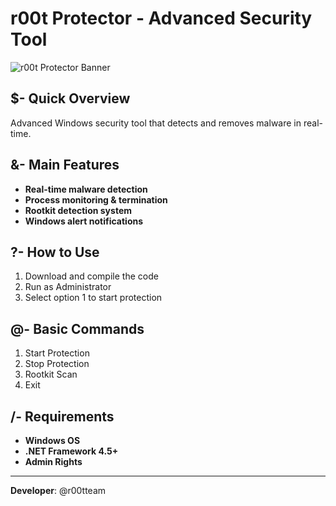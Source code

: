 # r00t Protector - Advanced Security Tool

![r00t Protector Banner](https://files.catbox.moe/zuxob4.png)

## $- Quick Overview
Advanced Windows security tool that detects and removes malware in real-time.

## &- Main Features
- **Real-time malware detection**
- **Process monitoring & termination** 
- **Rootkit detection system**
- **Windows alert notifications**

## ?- How to Use
1. Download and compile the code
2. Run as Administrator
3. Select option 1 to start protection

## @- Basic Commands
1. Start Protection
2. Stop Protection
3. Rootkit Scan
4. Exit

## /- Requirements
- **Windows OS**
- **.NET Framework 4.5+**
- **Admin Rights**

---

**Developer**: @r00tteam
